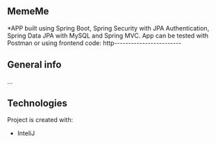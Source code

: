## MemeMe
*APP built using Spring Boot, Spring Security with JPA Authentication, Spring Data JPA with MySQL and Spring MVC.
App can be tested with Postman or using frontend code: http------------------------

## General info
...
	
## Technologies
Project is created with:
* InteliJ


